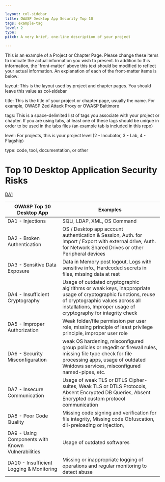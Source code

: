 ```yaml
---

layout: col-sidebar
title: OWASP Desktop App Security Top 10
tags: example-tag
level: 2
type: 
pitch: A very brief, one-line description of your project

---
```


This is an example of a Project or Chapter Page.  Please change these items to indicate the actual information you wish to present.  In addition to this information, the 'front-matter' above this text should be modified to reflect your actual information.  An explanation of each of the front-matter items is below:

layout: This is the layout used by project and chapter pages.  You should leave this value as col-sidebar

title: This is the title of your project or chapter page, usually the name.  For example, OWASP Zed Attack Proxy or OWASP Baltimore

tags: This is a space-delimited list of tags you associate with your project or chapter.  If you are using tabs, at least one of these tags should be unique in order to be used in the tabs files (an example tab is included in this repo) 

level: For projects, this is your project level (2 - Incubator, 3 - Lab, 4 - Flagship)

type: code, tool, documentation, or other
# Top 10 Desktop Application Security Risks

[DA1](#a)

| OWASP Top 10 Desktop App | Examples |
|---|---|
| DA1 - Injections | SQLi, LDAP, XML, OS Command |
| DA2 - Broken Authentication | OS / Desktop app account authentication & Session, Auth. for Import / Export with external drive, Auth. for Network Shared Drives or other Peripheral devices |
| DA3 - Sensitive Data Exposure | Data in Memory post logout, Logs with sensitive info., Hardcoded secrets in files, missing data at rest |
| DA4 - Insufficient Cryptography | Usage of outdated cryptographic algirithms or weak keys, inappropriate usage of cryptographic functions, reuse of cryptographic values across all installations, Improper usage of cryptography for integrity check |
| DA5 - Improper Authorization | Weak folder/file permission per user role, missing principle of least privilege principle, improper user role |
| DA6 - Security Misconfiguration | weak OS hardening, misconfigured group policies or regedit or firewall rules, missing file type check for file processing apps, usage of outdated Wnidows services, misconfigured named-pipes, etc. |
| DA7 - Insecure Communication | Usage of weak TLS or DTLS Cipher-suites, Weak TLS or DTLS Protocols, Absent Encrypted DB Queries, Absent Encrypted custom protocol communication |
| DA8 - Poor Code Quality | Missing code signing and verification for file integrity, Missing code Obfuscation, dll-preloading or injection,   |
| DA9 - Using Components with Known Vulnerabilities | Usage of outdated softwares |
| DA10 - Insufficient Logging & Monitoring | Missing  or inappropriate logging of operations and regular monitoring to detect abuse |

